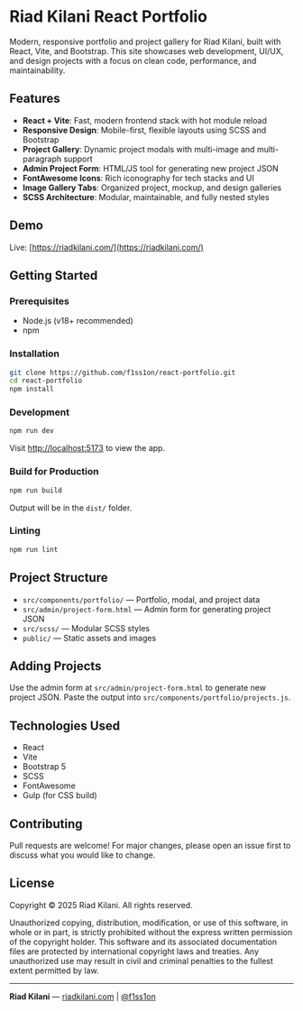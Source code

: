 
# Riad Kilani React Portfolio

Modern, responsive portfolio and project gallery for Riad Kilani, built with React, Vite, and Bootstrap. This site showcases web development, UI/UX, and design projects with a focus on clean code, performance, and maintainability.

## Features

- **React + Vite**: Fast, modern frontend stack with hot module reload
- **Responsive Design**: Mobile-first, flexible layouts using SCSS and Bootstrap
- **Project Gallery**: Dynamic project modals with multi-image and multi-paragraph support
- **Admin Project Form**: HTML/JS tool for generating new project JSON
- **FontAwesome Icons**: Rich iconography for tech stacks and UI
- **Image Gallery Tabs**: Organized project, mockup, and design galleries
- **SCSS Architecture**: Modular, maintainable, and fully nested styles

## Demo

Live: [https://riadkilani.com/](https://riadkilani.com/)

## Getting Started

### Prerequisites
- Node.js (v18+ recommended)
- npm

### Installation

```bash
git clone https://github.com/f1ss1on/react-portfolio.git
cd react-portfolio
npm install
```

### Development

```bash
npm run dev
```
Visit [http://localhost:5173](http://localhost:5173) to view the app.

### Build for Production

```bash
npm run build
```
Output will be in the `dist/` folder.

### Linting

```bash
npm run lint
```

## Project Structure

- `src/components/portfolio/` — Portfolio, modal, and project data
- `src/admin/project-form.html` — Admin form for generating project JSON
- `src/scss/` — Modular SCSS styles
- `public/` — Static assets and images

## Adding Projects

Use the admin form at `src/admin/project-form.html` to generate new project JSON. Paste the output into `src/components/portfolio/projects.js`.

## Technologies Used

- React
- Vite
- Bootstrap 5
- SCSS
- FontAwesome
- Gulp (for CSS build)

## Contributing

Pull requests are welcome! For major changes, please open an issue first to discuss what you would like to change.

## License


Copyright © 2025 Riad Kilani. All rights reserved.

Unauthorized copying, distribution, modification, or use of this software, in whole or in part, is strictly prohibited without the express written permission of the copyright holder. This software and its associated documentation files are protected by international copyright laws and treaties. Any unauthorized use may result in civil and criminal penalties to the fullest extent permitted by law.

---

**Riad Kilani** — [riadkilani.com](https://riadkilani.com/) | [@f1ss1on](https://github.com/f1ss1on)
